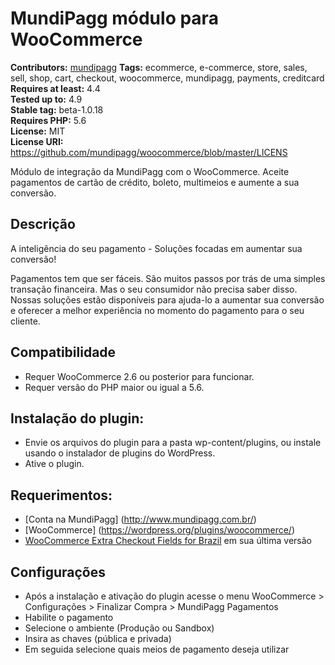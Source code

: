 # MundiPagg módulo para WooCommerce #
**Contributors:** [mundipagg](https://profiles.wordpress.org/mundipagg)
**Tags:** ecommerce, e-commerce, store, sales, sell, shop, cart, checkout, woocommerce, mundipagg, payments, creditcard 
**Requires at least:** 4.4  
**Tested up to:** 4.9  
**Stable tag:** beta-1.0.18  
**Requires PHP:** 5.6  
**License:** MIT  
**License URI:** https://github.com/mundipagg/woocommerce/blob/master/LICENS  

Módulo de integração da MundiPagg com o WooCommerce. Aceite pagamentos de cartão de crédito, boleto, multimeios e aumente a sua conversão.

## Descrição ##

A inteligência do seu pagamento - Soluções focadas em aumentar sua conversão!
	
Pagamentos tem que ser fáceis. São muitos passos por trás de uma simples transação financeira. Mas o seu consumidor não precisa saber disso. Nossas soluções estão disponíveis para ajuda-lo a aumentar sua conversão e oferecer a melhor experiência no momento do pagamento para o seu cliente.

## Compatibilidade ##

- Requer WooCommerce 2.6 ou posterior para funcionar.
- Requer versão do PHP maior ou igual a 5.6.

## Instalação do plugin: ##

- Envie os arquivos do plugin para a pasta wp-content/plugins, ou instale usando o instalador de plugins do WordPress.
- Ative o plugin.

## Requerimentos: ##

- [Conta na MundiPagg] (http://www.mundipagg.com.br/)
- [WooCommerce] (https://wordpress.org/plugins/woocommerce/)
- [WooCommerce Extra Checkout Fields for Brazil](https://wordpress.org/plugins/woocommerce-extra-checkout-fields-for-brazil/) em sua última versão

## Configurações ##

- Após a instalação e ativação do plugin acesse o menu WooCommerce > Configurações > Finalizar Compra > MundiPagg Pagamentos
- Habilite o pagamento
- Selecione o ambiente (Produção ou Sandbox)
- Insira as chaves (pública e privada)
- Em seguida selecione quais meios de pagamento deseja utilizar


